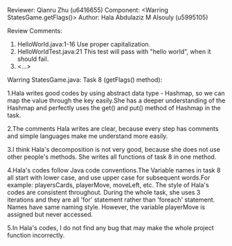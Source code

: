 Reviewer: Qianru Zhu (u6416655)
Component: <Warring StatesGame.getFlags()>
Author:  Hala Abdulaziz M Alsouly (u5995105)

Review Comments:

1. HelloWorld.java:1-16 Use proper capitalization.
2. HelloWorldTest.java:21 This test will pass with "hello world", when it should fail.
3. <...>



Warring StatesGame.java: Task 8 (getFlags() method):

1.Hala writes good codes by using abstract data type - Hashmap, so we can map the value through the key easily.She has a deeper understanding of the Hashmap and perfectly uses the get() and put() method of Hashmap in the task.

2.The comments Hala writes are clear, because every step has comments and simple languages make me understand more easily.

3.I think Hala's decomposition is not very good, because she does not use other people's methods. She writes all functions of task 8 in one method.

4.Hala's codes follow Java code conventions.The Variable names in task 8 all start with lower case, and use upper case for subsequent words.For example: playersCards, playerMove, moveLeft, etc.
The style of Hala's codes are consistent throughout. During the whole task, she uses 3 iterations and they are all 'for' statement rather than 'foreach' statement. Names have same naming style. 
However, the variable playerMove is assigned but never accessed.

5.In Hala's codes, I do not find any bug that may make the  whole project function incorrectly.